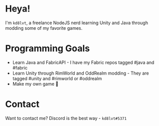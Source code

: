 # Heya!

I'm `kd8lvt`, a freelance NodeJS nerd learning Unity and Java through modding some of my favorite games.

# Programming Goals

  * Learn Java and FabricAPI - I have my Fabric repos tagged #java and #fabric
  * Learn Unity through RimWorld and OddRealm modding - They are tagged #unity and #rimworld or #oddrealm
  * Make my own game 👀

# Contact

Want to contact me? Discord is the best way - `kd8lvt#5371`
<!---
kd8lvt/kd8lvt is a ✨ special ✨ repository because its `README.md` (this file) appears on your GitHub profile.
You can click the Preview link to take a look at your changes.
--->
